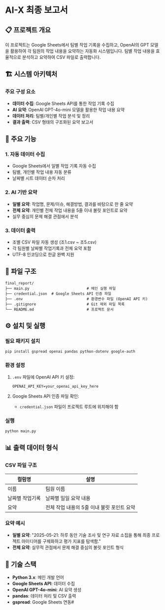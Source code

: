 # AI-X 최종 보고서

## 📋 프로젝트 개요

이 프로젝트는 Google Sheets에서 팀별 작업 기록을 수집하고, OpenAI의 GPT 모델을 활용하여 각 팀원의 작업 내용을 요약하는 자동화 시스템입니다. 팀별 작업 내용을 효율적으로 분석하고 요약하여 CSV 파일로 출력합니다.

## 🏗️ 시스템 아키텍처

### 주요 구성 요소
- **데이터 수집**: Google Sheets API를 통한 작업 기록 수집
- **AI 요약**: OpenAI GPT-4o-mini 모델을 활용한 작업 내용 요약
- **데이터 처리**: 팀별/개인별 작업 분석 및 정리
- **결과 출력**: CSV 형태의 구조화된 요약 보고서

## 🚀 주요 기능

### 1. 자동 데이터 수집
- Google Sheets에서 일별 작업 기록 자동 수집
- 팀별, 개인별 작업 내용 자동 분류
- 날짜별 시트 데이터 순차 처리

### 2. AI 기반 요약
- **일별 요약**: 작업명, 문제/이슈, 해결방법, 결과를 바탕으로 한 줄 요약
- **전체 요약**: 개인별 전체 작업 내용을 5줄 이내 불릿 포인트로 요약
- 실무 중심의 문제 해결 관점에서 분석

### 3. 데이터 출력
- 조별 CSV 파일 자동 생성 (조1.csv ~ 조5.csv)
- 각 팀원별 날짜별 작업기록과 전체 요약 포함
- UTF-8 인코딩으로 한글 완벽 지원

## 📁 파일 구조

```
final_report/
├── main.py                          # 메인 실행 파일
├── credential.json  # Google Sheets API 인증 파일
├── .env                             # 환경변수 파일 (OpenAI API 키)
├── .gitignore                       # Git 제외 파일 목록
└── README.md                        # 프로젝트 문서
```

## ⚙️ 설치 및 실행

### 필요 패키지 설치
```bash
pip install gspread openai pandas python-dotenv google-auth
```

### 환경 설정
1. `.env` 파일에 OpenAI API 키 설정:
   ```
   OPENAI_API_KEY=your_openai_api_key_here
   ```

2. Google Sheets API 인증 파일 확인:
   - `credential.json` 파일이 프로젝트 루트에 위치해야 함

### 실행
```bash
python main.py
```

## 📊 출력 데이터 형식

### CSV 파일 구조
| 컬럼명 | 설명 |
|--------|------|
| 이름 | 팀원 이름 |
| 날짜별 작업기록 | 날짜별 일일 요약 내용 |
| 요약 | 전체 작업 내용의 5줄 이내 불릿 포인트 요약 |

### 요약 예시
- **일별 요약**: "2025-05-21: 하루 동안 기술 조사 및 연구 자료 소집을 통해 최종 프로젝트 아이디어를 구체화하고 평가 지표를 탐색함."
- **전체 요약**: 실무적 관점에서 문제 해결 중심의 불릿 포인트 형식

## 🔧 기술 스택

- **Python 3.x**: 메인 개발 언어
- **Google Sheets API**: 데이터 수집
- **OpenAI GPT-4o-mini**: AI 요약 생성
- **pandas**: 데이터 처리 및 CSV 출력
- **gspread**: Google Sheets 연동#
